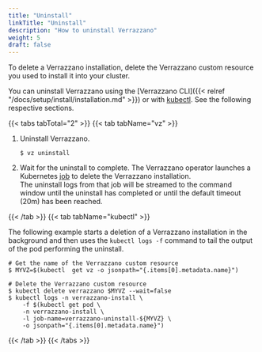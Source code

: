 ```yaml
---
title: "Uninstall"
linkTitle: "Uninstall"
description: "How to uninstall Verrazzano"
weight: 5
draft: false
---
```



To delete a Verrazzano installation, delete the Verrazzano custom resource you used to
install it into your cluster.

You can uninstall Verrazzano using the [Verrazzano CLI]({{< relref "/docs/setup/install/installation.md" >}}) or with [kubectl](https://kubernetes.io/docs/reference/kubectl/kubectl/).
See the following respective sections.

{{< tabs tabTotal="2" >}}
{{< tab tabName="vz" >}}
<br>

1. Uninstall Verrazzano.
    ```shell
    $ vz uninstall
    ```

2. Wait for the uninstall to complete.
   The Verrazzano operator launches a Kubernetes [job](https://kubernetes.io/docs/concepts/workloads/controllers/job/) to delete the Verrazzano installation.  
   The uninstall logs from that job will be streamed to the command window until the uninstall has completed or until the default timeout (20m) has been reached.

{{< /tab >}}
{{< tab tabName="kubectl" >}}
<br>

The following example starts a deletion of a Verrazzano installation in the background and then
uses the `kubectl logs -f` command to tail the output of the pod performing the uninstall.

```
# Get the name of the Verrazzano custom resource
$ MYVZ=$(kubectl  get vz -o jsonpath="{.items[0].metadata.name}")

# Delete the Verrazzano custom resource
$ kubectl delete verrazzano $MYVZ --wait=false
$ kubectl logs -n verrazzano-install \
    -f $(kubectl get pod \
    -n verrazzano-install \
    -l job-name=verrazzano-uninstall-${MYVZ} \
    -o jsonpath="{.items[0].metadata.name}")
```
{{< /tab >}}
{{< /tabs >}}
